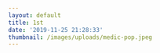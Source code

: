 ```yaml
---
layout: default
title: 1st
date: '2019-11-25 21:28:33'
thumbnail: /images/uploads/medic-pop.jpeg
---
```


